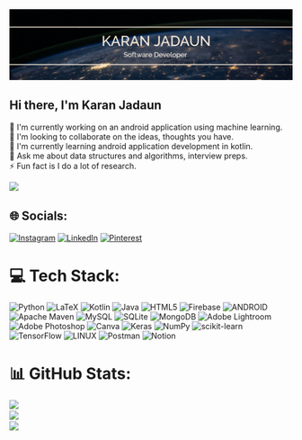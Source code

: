 <img src="https://github.com/KaranJadaun/KaranJadaun/blob/main/karanJadaunBanner.png" alt="👋 Hi there! I'm Karan Jadaun" title="👋 Hi there! I'm Karan Jadaun"/> 

## Hi there, I'm Karan Jadaun

🔭 I'm currently working on an android application using machine learning.<br>🌱 I'm looking to collaborate on the ideas, thoughts you have.<br>👯 I'm currently learning android application development in kotlin.<br>🤔 Ask me about data structures and algorithms, interview preps.<br>⚡ Fun fact is I do a lot of research.

[![](https://visitcount.itsvg.in/api?id=KaranJadaun&icon=0&color=0)](https://visitcount.itsvg.in)

## 🌐 Socials:
[![Instagram](https://img.shields.io/badge/Instagram-%23E4405F.svg?logo=Instagram&logoColor=white)](https://instagram.com/karan_jadaun__) [![LinkedIn](https://img.shields.io/badge/LinkedIn-%230077B5.svg?logo=linkedin&logoColor=white)](https://linkedin.com/in/karanjadaun) [![Pinterest](https://img.shields.io/badge/Pinterest-%23E60023.svg?logo=Pinterest&logoColor=white)](https://pinterest.com/jadaunfamily6) 

# 💻 Tech Stack:
![Python](https://img.shields.io/badge/python-3670A0?style=for-the-badge&logo=python&logoColor=ffdd54) ![LaTeX](https://img.shields.io/badge/latex-%23008080.svg?style=for-the-badge&logo=latex&logoColor=white) ![Kotlin](https://img.shields.io/badge/kotlin-%230095D5.svg?style=for-the-badge&logo=kotlin&logoColor=white) ![Java](https://img.shields.io/badge/java-%23ED8B00.svg?style=for-the-badge&logo=java&logoColor=white) ![HTML5](https://img.shields.io/badge/html5-%23E34F26.svg?style=for-the-badge&logo=html5&logoColor=white) ![Firebase](https://img.shields.io/badge/firebase-%23039BE5.svg?style=for-the-badge&logo=firebase) ![ANDROID](https://img.shields.io/badge/android-%2320232a.svg?style=for-the-badge&logo=android&logoColor=%a4c639) ![Apache Maven](https://img.shields.io/badge/Apache%20Maven-C71A36?style=for-the-badge&logo=Apache%20Maven&logoColor=white) ![MySQL](https://img.shields.io/badge/mysql-%2300f.svg?style=for-the-badge&logo=mysql&logoColor=white) ![SQLite](https://img.shields.io/badge/sqlite-%2307405e.svg?style=for-the-badge&logo=sqlite&logoColor=white) ![MongoDB](https://img.shields.io/badge/MongoDB-%234ea94b.svg?style=for-the-badge&logo=mongodb&logoColor=white) ![Adobe Lightroom](https://img.shields.io/badge/Adobe%20Lightroom-31A8FF.svg?style=for-the-badge&logo=Adobe%20Lightroom&logoColor=white) ![Adobe Photoshop](https://img.shields.io/badge/adobephotoshop-%2331A8FF.svg?style=for-the-badge&logo=adobephotoshop&logoColor=white) ![Canva](https://img.shields.io/badge/Canva-%2300C4CC.svg?style=for-the-badge&logo=Canva&logoColor=white) ![Keras](https://img.shields.io/badge/Keras-%23D00000.svg?style=for-the-badge&logo=Keras&logoColor=white) ![NumPy](https://img.shields.io/badge/numpy-%23013243.svg?style=for-the-badge&logo=numpy&logoColor=white) ![scikit-learn](https://img.shields.io/badge/scikit--learn-%23F7931E.svg?style=for-the-badge&logo=scikit-learn&logoColor=white) ![TensorFlow](https://img.shields.io/badge/TensorFlow-%23FF6F00.svg?style=for-the-badge&logo=TensorFlow&logoColor=white) ![LINUX](https://img.shields.io/badge/Linux-FCC624?style=for-the-badge&logo=linux&logoColor=black) ![Postman](https://img.shields.io/badge/Postman-FF6C37?style=for-the-badge&logo=postman&logoColor=white) ![Notion](https://img.shields.io/badge/Notion-%23000000.svg?style=for-the-badge&logo=notion&logoColor=white)
# 📊 GitHub Stats:
![](https://github-readme-stats.vercel.app/api?username=KaranJadaun&theme=dark&hide_border=false&include_all_commits=true&count_private=false)<br/>
![](https://github-readme-streak-stats.herokuapp.com/?user=KaranJadaun&theme=dark&hide_border=false)<br/>
![](https://github-readme-stats.vercel.app/api/top-langs/?username=KaranJadaun&theme=dark&hide_border=false&include_all_commits=true&count_private=false&layout=compact)

